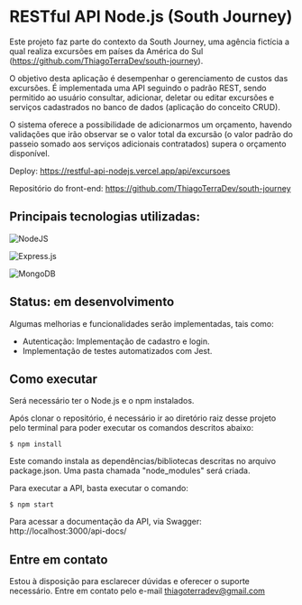 # RESTful API Node.js (South Journey)

Este projeto faz parte do contexto da South Journey, uma agência fictícia a qual realiza excursões em países da América do Sul (https://github.com/ThiagoTerraDev/south-journey).

O objetivo desta aplicação é desempenhar o gerenciamento de custos das excursões. É implementada uma API seguindo o padrão REST, sendo permitido ao usuário consultar, adicionar, deletar ou editar excursões e serviços cadastrados no banco de dados (aplicação do conceito CRUD).

O sistema oferece a possibilidade de adicionarmos um orçamento, havendo validações que irão observar se o valor total da excursão (o valor padrão do passeio somado aos serviços adicionais contratados) supera o orçamento disponível.

Deploy: https://restful-api-nodejs.vercel.app/api/excursoes

Repositório do front-end: https://github.com/ThiagoTerraDev/south-journey


## Principais tecnologias utilizadas:
![NodeJS](https://img.shields.io/badge/node.js-6DA55F?style=for-the-badge&logo=node.js&logoColor=white)

![Express.js](https://img.shields.io/badge/express.js-%23404d59.svg?style=for-the-badge&logo=express&logoColor=%2361DAFB)

![MongoDB](https://img.shields.io/badge/MongoDB-%234ea94b.svg?style=for-the-badge&logo=mongodb&logoColor=white)


## Status: em desenvolvimento

Algumas melhorias e funcionalidades serão implementadas, tais como:

- Autenticação: Implementação de cadastro e login.
- Implementação de testes automatizados com Jest.


## Como executar

Será necessário ter o Node.js e o npm instalados.

Após clonar o repositório, é necessário ir ao diretório raiz desse projeto pelo terminal para poder executar os comandos descritos abaixo:

```
$ npm install

```
Este comando instala as dependências/bibliotecas descritas no arquivo package.json. Uma pasta chamada "node_modules" será criada.


Para executar a API, basta executar o comando:

```
$ npm start

```

Para acessar a documentação da API, via Swagger: http://localhost:3000/api-docs/


## Entre em contato

Estou à disposição para esclarecer dúvidas e oferecer o suporte necessário. Entre em contato pelo e-mail thiagoterradev@gmail.com
